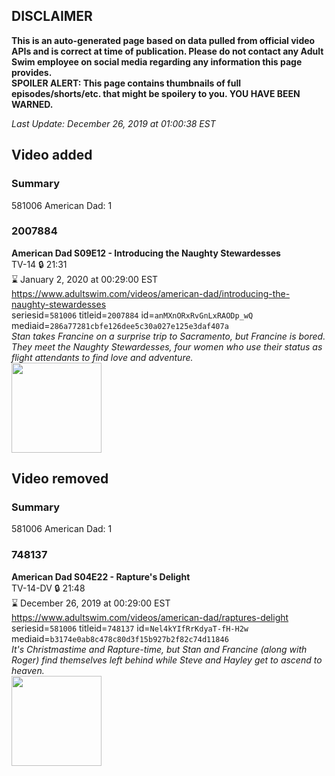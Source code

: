 ## DISCLAIMER
**This is an auto-generated page based on data pulled from official video APIs and is correct at time of publication. Please do not contact any Adult Swim employee on social media regarding any information this page provides.**  
**SPOILER ALERT: This page contains thumbnails of full episodes/shorts/etc. that might be spoilery to you. YOU HAVE BEEN WARNED.**  

_Last Update: December 26, 2019 at 01:00:38 EST_
## Video added
### Summary
581006 American Dad: 1  
### 2007884
**American Dad S09E12 - Introducing the Naughty Stewardesses**  
TV-14 🔒 21:31  
⌛ January 2, 2020 at 00:29:00 EST  
https://www.adultswim.com/videos/american-dad/introducing-the-naughty-stewardesses  
seriesid=`581006` titleid=`2007884` id=`anMXnORxRvGnLxRAODp_wQ` mediaid=`286a77281cbfe126dee5c30a027e125e3daf407a`  
_Stan takes Francine on a surprise trip to Sacramento, but Francine is bored.  They meet the Naughty Stewardesses, four women who use their status as flight attendants to find love and adventure._  
<a href="https://i.cdn.turner.com/adultswim/big/image-upload/thumbnails/thumb-2_image-151923959489111.jpg"><img src="https://i.cdn.turner.com/adultswim/big/image-upload/thumbnails/thumb-2_image-151923959489111.jpg" height="144px" /></a>
## Video removed
### Summary
581006 American Dad: 1  
### 748137
**American Dad S04E22 - Rapture's Delight**  
TV-14-DV 🔒 21:48  
⌛ December 26, 2019 at 00:29:00 EST  
https://www.adultswim.com/videos/american-dad/raptures-delight  
seriesid=`581006` titleid=`748137` id=`Nel4kYIfRrKdyaT-fH-H2w` mediaid=`b3174e0ab8c478c80d3f15b927b2f82c74d11846`  
_It's Christmastime and Rapture-time, but Stan and Francine (along with Roger) find themselves left behind while Steve and Hayley get to ascend to heaven._  
<a href="https://i.cdn.turner.com/adultswim/big/image-upload/thumbnails/thumb-2_image-15283828974959.jpg"><img src="https://i.cdn.turner.com/adultswim/big/image-upload/thumbnails/thumb-2_image-15283828974959.jpg" height="144px" /></a>
